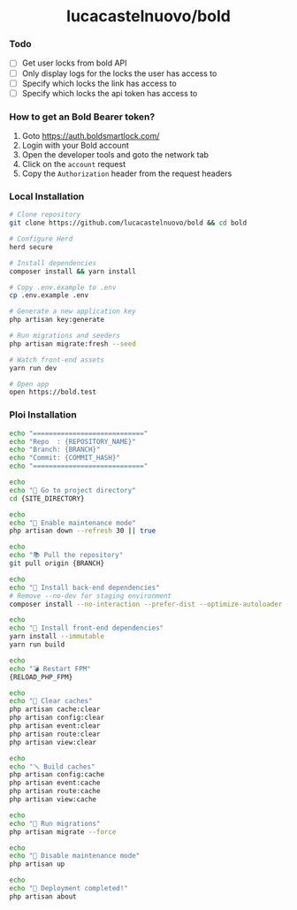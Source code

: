 <h1 align="center">
  lucacastelnuovo/bold
</h1>

### Todo

-   [ ] Get user locks from bold API
-   [ ] Only display logs for the locks the user has access to
-   [ ] Specify which locks the link has access to
-   [ ] Specify which locks the api token has access to

### How to get an Bold Bearer token?

1. Goto https://auth.boldsmartlock.com/
2. Login with your Bold account
3. Open the developer tools and goto the network tab
4. Click on the `account` request
5. Copy the `Authorization` header from the request headers

### Local Installation

```sh
# Clone repository
git clone https://github.com/lucacastelnuovo/bold && cd bold

# Configure Herd
herd secure

# Install dependencies
composer install && yarn install

# Copy .env.example to .env
cp .env.example .env

# Generate a new application key
php artisan key:generate

# Run migrations and seeders
php artisan migrate:fresh --seed

# Watch front-end assets
yarn run dev

# Open app
open https://bold.test
```

### Ploi Installation

```sh
echo "============================"
echo "Repo  : {REPOSITORY_NAME}"
echo "Branch: {BRANCH}"
echo "Commit: {COMMIT_HASH}"
echo "============================"

echo
echo "📂 Go to project directory"
cd {SITE_DIRECTORY}

echo
echo "🚧 Enable maintenance mode"
php artisan down --refresh 30 || true

echo
echo "📚 Pull the repository"
git pull origin {BRANCH}

echo
echo "💾 Install back-end dependencies"
# Remove --no-dev for staging environment
composer install --no-interaction --prefer-dist --optimize-autoloader --no-dev

echo
echo "💾 Install front-end dependencies"
yarn install --immutable
yarn run build

echo
echo "💣 Restart FPM"
{RELOAD_PHP_FPM}

echo
echo "🧹 Clear caches"
php artisan cache:clear
php artisan config:clear
php artisan event:clear
php artisan route:clear
php artisan view:clear

echo
echo "🪛 Build caches"
php artisan config:cache
php artisan event:cache
php artisan route:cache
php artisan view:cache

echo
echo "🔀 Run migrations"
php artisan migrate --force

echo
echo "🏁 Disable maintenance mode"
php artisan up

echo
echo "🚀 Deployment completed!"
php artisan about
```
